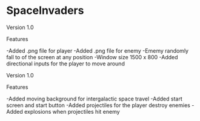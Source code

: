 # SpaceInvaders
Version 1.0

Features

  -Added .png file for player
  -Added .png file for enemy 
  -Ememy randomly fall to of the screen at any position
  -Window size 1500 x 800
  -Added directional inputs for the player to move around
  
Version 1.0

Features

  -Added moving background for intergalactic space travel
  -Added start screen and start button
  -Added projectiles for the player destroy enemies
  -Added explosions when projectiles hit enemy
